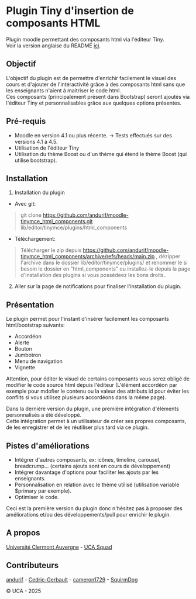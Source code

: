 Plugin Tiny d'insertion de composants HTML
==================================
Plugin moodle permettant des composants html via l'éditeur Tiny.<br/>
Voir la version anglaise du README <a href="https://github.com/andurif/moodle-tinymce_html_components/blob/main/README.md">ici</a>.

Objectif
------------
L'objectif du plugin est de permettre d'enrichir facilement le visuel des cours et d'ajouter de l'intéractivité grâce à des composants html sans que les enseignants n'aient à maitriser le code html. <br/>
Ces composants (principalement présent dans Bootstrap) seront ajoutés via l'éditeur Tiny et personnalisables grâce aux quelques options présentes.

Pré-requis
------------
- Moodle en version 4.1 ou plus récente.
-> Tests effectués sur des versions 4.1 à 4.5.
- Utilisation de l'éditeur Tiny
- Utilisation du thème Boost ou d'un thème qui étend le thème Boost (qui utilise bootstrap).

Installation
------------
1. Installation du plugin

- Avec git:
> git clone https://github.com/andurif/moodle-tinymce_html_components.git lib/editor/tinymce/plugins/html_components

- Téléchargement:
> Télécharger le zip depuis <a href="https://github.com/andurif/moodle-tinymce_html_components/archive/refs/heads/main.zip" target="_blank" >https://github.com/andurif/moodle-tinymce_html_components/archive/refs/heads/main.zip </a>, dézipper l'archive dans le dossier lib/editor/tinymce/plugins/ et renommer le si besoin le dossier en "html_components" ou installez-le depuis la page d'installation des plugins si vous possédeez les bons droits..

2. Aller sur la page de notifications pour finaliser l'installation du plugin.


Présentation
------------
Le plugin permet pour l'instant d'insérer facilement les composants html/bootstrap suivants:
- Accordéon
- Alerte
- Bouton
- Jumbotron
- Menu de navigation
- Vignette
<p>Attention, pour éditer le visuel de certains composants vous serez obligé de modifier le code source html depuis l'éditeur
(L'élément accordéon par exemple pour mdofier le contenu ou la valeur des attributs id pour éviter les conflits si vous utilisez plusieurs accordéons dans la même page).</p>

Dans la dernière version du plugin, une première intégration d'éléments personnalisés a été développé.<br/>
Cette intégration permet à un utilisateur de créer ses propres composants, de les enregistrer et de les réutiliser plus tard via ce plugin.

Pistes d'améliorations
-----
- Intégrer d'autres composants, ex: icônes, timeline, carousel, breadcrump... (certains ajouts sont en cours de développement)
- Intégrer davantage d'options pour faciliter les ajouts par les enseignants. 
- Personnalisation en relation avec le thème utilisé (utilisation variable $primary par exemple).
- Optimiser le code.
<p>Ceci est la première version du plugin donc n'hésitez pas à proposer des améliorations et/ou des développements/pull pour enrichir le plugin.</p>  </p>

A propos
------
<a href="https://www.uca.fr" target="_blank">Université Clermont Auvergne</a> - 
<a href="https://github.com/UCA-Squad" target="_blank">UCA Squad</a>

Contributeurs
------
<a href="https://github.com/andurif" target="_blank">andurif</a> - <a href="https://github.com/Cedric-Gerbault" target="_blank">Cedric-Gerbault</a> - <a href="https://github.com/cameron1729" target="_blank">cameron1729</a> - <a href="https://github.com/SquirmDog" target="_blank">SquirmDog</a>

© UCA - 2025